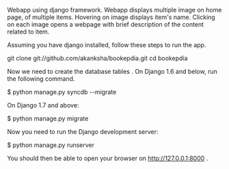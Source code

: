 Webapp using django framework.
Webapp displays multiple image on home page, of multiple items. 
Hovering on image displays item's name. 
Clicking on each image opens a webpage with brief description of the content related to item.

Assuming you have django installed, follow these steps to run the app.

git clone git://github.com/akanksha/bookepdia.git
cd bookepdia

Now we need to create the database tables . On Django 1.6 and below, run the following command.

$ python manage.py syncdb --migrate

On Django 1.7 and above:

$ python manage.py migrate

Now you need to run the Django development server:

$ python manage.py runserver

You should then be able to open your browser on http://127.0.0.1:8000 .

